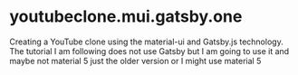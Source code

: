 # youtubeclone.mui.gatsby.one
Creating a YouTube clone using the material-ui and Gatsby.js technology. The tutorial I am following does not use Gatsby but I am going to use it and maybe not material 5 just the older version or I might use material 5
